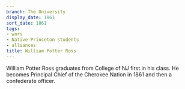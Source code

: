 ```yaml
---
branch: The University
display_date: 1861
sort_date: 1861
tags:
- wars
- Native Princeton students
- alliances
title: William Potter Ross
---
```


William Potter Ross graduates from College of NJ first in his class. He becomes Principal Chief of the Cherokee Nation in 1861 and then a confederate officer.